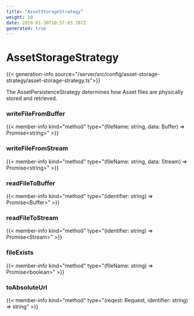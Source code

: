 ```yaml
---
title: "AssetStorageStrategy"
weight: 10
date: 2019-01-30T10:57:03.707Z
generated: true
---
```

<!-- This file was generated from the Vendure TypeScript source. Do not modify. Instead, re-run "generate-docs" -->


# AssetStorageStrategy

{{< generation-info source="/server/src/config/asset-storage-strategy/asset-storage-strategy.ts">}}

The AssetPersistenceStrategy determines how Asset files are physically storedand retrieved.

### writeFileFromBuffer

{{< member-info kind="method" type="(fileName: string, data: Buffer) => Promise&#60;string&#62;" >}}



### writeFileFromStream

{{< member-info kind="method" type="(fileName: string, data: Stream) => Promise&#60;string&#62;" >}}



### readFileToBuffer

{{< member-info kind="method" type="(identifier: string) => Promise&#60;Buffer&#62;" >}}



### readFileToStream

{{< member-info kind="method" type="(identifier: string) => Promise&#60;Stream&#62;" >}}



### fileExists

{{< member-info kind="method" type="(fileName: string) => Promise&#60;boolean&#62;" >}}



### toAbsoluteUrl

{{< member-info kind="method" type="(reqest: Request, identifier: string) => string" >}}



